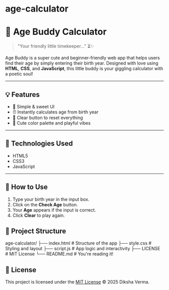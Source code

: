 # age-calculator
# 🎂 Age Buddy Calculator

> "Your friendly little timekeeper..." ⏳✨

Age Buddy is a super cute and beginner-friendly web app that helps users find their age by simply entering their birth year. 
Designed with love using **HTML**, **CSS**, and **JavaScript**, this little buddy is your giggling calculator with a poetic soul!

---

## 💡 Features

- 🎀 Simple & sweet UI
- ⏰ Instantly calculates age from birth year
- 🧽 Clear button to reset everything
- 🐣 Cute color palette and playful vibes

---

## 🌈 Technologies Used

- HTML5
- CSS3
- JavaScript

---

## 🚀 How to Use

1. Type your birth year in the input box.
2. Click on the **Check Age** button.
3. Your **Age** appears if the input is correct.
4. Click **Clear** to play again.


## 📁 Project Structure
age-calculator/
├── index.html # Structure of the app
├── style.css # Styling and layout
├── script.js # App logic and interactivity
├── LICENSE # MIT License
└── README.md # You're reading it!



## 📝 License

This project is licensed under the [MIT License](LICENSE) © 2025 Diksha Verma.
